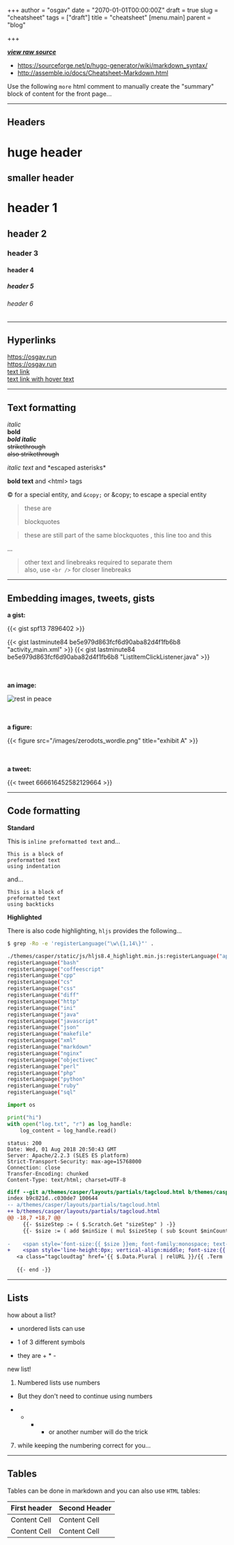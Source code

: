 +++
author = "osgav"
date = "2070-01-01T00:00:00Z"
draft = true
slug = "cheatsheet"
tags = ["draft"]
title = "cheatsheet" 
[menu.main]
parent = "blog"

+++

[***view raw source***](https://raw.githubusercontent.com/osgav/osgav-source/master/content/post/cheatsheet.md)
<br />

- https://sourceforge.net/p/hugo-generator/wiki/markdown_syntax/
- http://assemble.io/docs/Cheatsheet-Markdown.html


Use the following `more` html comment to manually create the "summary" block of content for the front page...

<!--more-->

---
**Headers**
----

huge header
============

smaller header
--------------



# header 1
## header 2
### header 3
#### header 4
##### header 5
###### header 6


---
**Hyperlinks**
---

https://osgav.run<br />
<https://osgav.run><br />
[text link](https://osgav.run)<br />
[text link with hover text](https://osgav.run "hoverboard")<br />

---
**Text formatting**
---

*italic*<br />
**bold**<br />
***bold italic***<br />
~~strikethrough~~<br />
<s>also strikethrough</s>


<i>italic text</i> and \*escaped asterisks\*

<b>bold text</b> and &lt;html&gt; tags

&copy; for a special entity, and `&copy;` or &amp;copy; to escape a special entity 


> these are
>
> blockquotes


> these are still part
> of the same blockquotes
, this line too
and this

...

> other text and linebreaks required to separate them<br />
> also, use `<br />` for closer linebreaks


---
**Embedding images, tweets, gists**
---

**a gist:**
<!-- https://gohugo.io/content-management/shortcodes/#example-gist-input -->
<!-- gist with 1 file -->
{{< gist spf13 7896402 >}}
<!-- gist with multiple files -->
{{< gist lastminute84 be5e979d863fcf6d90aba82d4f1fb6b8 "activity_main.xml" >}}
{{< gist lastminute84 be5e979d863fcf6d90aba82d4f1fb6b8 "ListItemClickListener.java" >}}

<br /><br />
**an image:**

![rest in peace](/images/zerodots_wordle.png "rip")

<br /><br />
**a figure:**

{{< figure src="/images/zerodots_wordle.png" title="exhibit A" >}}

<br /><br />
**a tweet:**

<!-- https://twitter.com/spf13/status/666616452582129664  -->

{{< tweet 666616452582129664 >}}


---
**Code formatting**
---

**Standard**

This is `inline preformatted text` and...

    This is a block of
    preformatted text
    using indentation

and...

```
This is a block of
preformatted text
using backticks
```

**Highlighted**

There is also code highlighting,  `hljs` provides the following...

``` bash
$ grep -Ro -e 'registerLanguage("\w\{1,14\}"' .

./themes/casper/static/js/hljs8.4_highlight.min.js:registerLanguage("apache"
registerLanguage("bash"
registerLanguage("coffeescript"
registerLanguage("cpp"
registerLanguage("cs"
registerLanguage("css"
registerLanguage("diff"
registerLanguage("http"
registerLanguage("ini"
registerLanguage("java"
registerLanguage("javascript"
registerLanguage("json"
registerLanguage("makefile"
registerLanguage("xml"
registerLanguage("markdown"
registerLanguage("nginx"
registerLanguage("objectivec"
registerLanguage("perl"
registerLanguage("php"
registerLanguage("python"
registerLanguage("ruby"
registerLanguage("sql"
```

``` python
import os

print("hi")
with open("log.txt", "r") as log_handle:
    log_content = log_handle.read()
```

``` http
status: 200
Date: Wed, 01 Aug 2018 20:50:43 GMT
Server: Apache/2.2.3 (SLES ES platform)
Strict-Transport-Security: max-age=15768000
Connection: close
Transfer-Encoding: chunked
Content-Type: text/html; charset=UTF-8
```

``` diff
diff --git a/themes/casper/layouts/partials/tagcloud.html b/themes/casper/layouts/partials/tagcloud.html
index b9c821d..c030de7 100644
-- a/themes/casper/layouts/partials/tagcloud.html
++ b/themes/casper/layouts/partials/tagcloud.html
@@ -18,7 +18,7 @@
     {{- $sizeStep := ( $.Scratch.Get "sizeStep" ) -}}
     {{- $size := ( add $minSize ( mul $sizeStep ( sub $count $minCount ) ) ) -}}
 
-    <span style='font-size:{{ $size }}em; font-family:monospace; text-decoration: none;'>
+    <span style='line-height:0px; vertical-align:middle; font-size:{{ $size }}em; font-family:monospace; text-decoration: none;'>
   <a class="tagcloudtag" href='{{ $.Data.Plural | relURL }}/{{ .Term | urlize }}.html'>&nbsp;{{- .Term -}}&nbsp;</a></span>  
 
   {{- end -}}
```


---
**Lists**
---

how about a list?

* unordered lists can use
+ 1 of 3 different symbols
- they are + * -

new list!

1. Numbered lists use numbers
+  But they don't need to continue using numbers
*  + * - or another number will do the trick
7.  while keeping the numbering correct for you...


---
**Tables**
---


Tables can be done in markdown and you can also use `HTML` tables:

First header | Second Header
------------ | -------------
Content Cell | Content Cell
Content Cell | Content Cell









